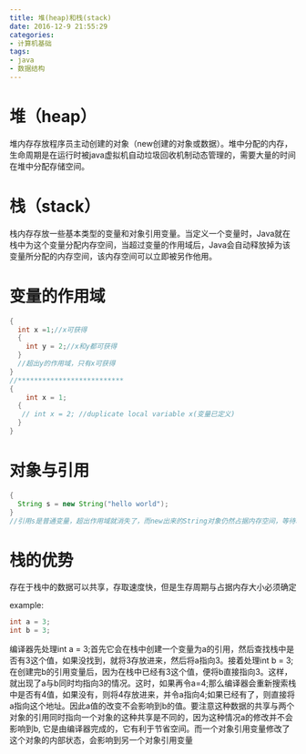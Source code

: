 ```yaml
---
title: 堆(heap)和栈(stack)
date: 2016-12-9 21:55:29
categories:
- 计算机基础
tags:
- java
- 数据结构
---
```


# 堆（heap）

堆内存存放程序员主动创建的对象（new创建的对象或数据）。堆中分配的内存，生命周期是在运行时被java虚拟机自动垃圾回收机制动态管理的，需要大量的时间在堆中分配存储空间。

# 栈（stack）

栈内存存放一些基本类型的变量和对象引用变量。当定义一个变量时，Java就在栈中为这个变量分配内存空间，当超过变量的作用域后，Java会自动释放掉为该变量所分配的内存空间，该内存空间可以立即被另作他用。 

# 变量的作用域

```java
{
  int x =1;//x可获得
  {
    int y = 2;//x和y都可获得
  }
  //超出y的作用域，只有x可获得
}
//**************************
{
	int x = 1;
  {
   // int x = 2; //duplicate local variable x(变量已定义)
  }
}
```

# 对象与引用

```java
{
  String s = new String("hello world");
}
//引用s是普通变量，超出作用域就消失了，而new出来的String对象仍然占据内存空间，等待垃圾回收机制处理（因此java程序会相对比较占内存）
```

# 栈的优势

存在于栈中的数据可以共享，存取速度快，但是生存周期与占据内存大小必须确定

example:

```java
int a = 3; 
int b = 3; 
```

编译器先处理int a = 3;首先它会在栈中创建一个变量为a的引用，然后查找栈中是否有3这个值，如果没找到，就将3存放进来，然后将a指向3。接着处理int b = 3;在创建完b的引用变量后，因为在栈中已经有3这个值，便将b直接指向3。这样，就出现了a与b同时均指向3的情况。这时，如果再令a=4;那么编译器会重新搜索栈中是否有4值，如果没有，则将4存放进来，并令a指向4;如果已经有了，则直接将a指向这个地址。因此a值的改变不会影响到b的值。要注意这种数据的共享与两个对象的引用同时指向一个对象的这种共享是不同的，因为这种情况a的修改并不会影响到b, 它是由编译器完成的，它有利于节省空间。而一个对象引用变量修改了这个对象的内部状态，会影响到另一个对象引用变量 